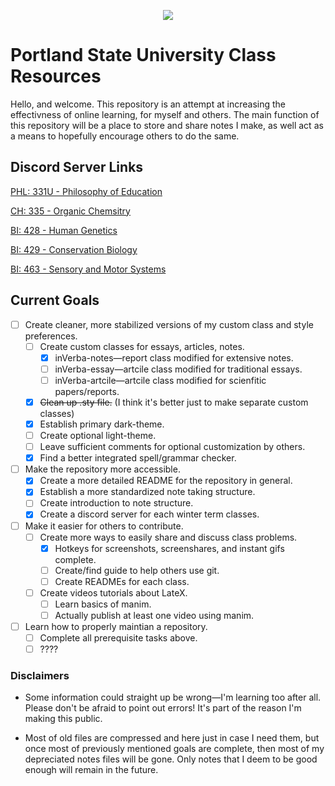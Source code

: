 <p align="center">
  <img src=assests/psu.jpg>
</p>

# Portland State University Class Resources
Hello, and welcome. This repository is an attempt at increasing the effectivness of online learning, for myself and others. The main function of this repository will be a place to store and share notes I make, as well act as a means to hopefully encourage others to do the same.

## Discord Server Links
[PHL: 331U - Philosophy of Education](https://discord.gg/FwJzW8WGAS)

[CH: 335 - Organic Chemsitry](https://discord.gg/MDR7ze9p2m)

[BI: 428 - Human Genetics](https://discord.gg/JHGNjnSdbB)

[BI: 429 - Conservation Biology](https://discord.gg/r7jkUHNC6b)

[BI: 463 - Sensory and Motor Systems](https://discord.gg/PSTgxwwJ2N)

## Current Goals
- [ ] Create cleaner, more stabilized versions of my custom class and style preferences.
    - [ ] Create custom classes for essays, articles, notes.
        - [x] inVerba-notes&mdash;report class modified for extensive notes.
        - [ ] inVerba-essay&mdash;artcile class modified for traditional essays.
        - [ ] inVerba-artcile&mdash;artcile class modified for scienfitic papers/reports.
    - [x] ~~Clean up .sty file.~~ (I think it's better just to make separate custom classes)
    - [x] Establish primary dark-theme.
    - [ ] Create optional light-theme.
    - [ ] Leave sufficient comments for optional customization by others.
    - [x] Find a better integrated spell/grammar checker.
- [ ] Make the repository more accessible.
    - [x] Create a more detailed README for the repository in general.
    - [x] Establish a more standardized note taking structure.
    - [ ] Create introduction to note structure.
    - [x] Create a discord server for each winter term classes.
- [ ] Make it easier for others to contribute.
    - [ ] Create more ways to easily share and discuss class problems.
        - [x] Hotkeys for screenshots, screenshares, and instant gifs complete.
        - [ ] Create/find guide to help others use git.
        - [ ] Create READMEs for each class.
    - [ ] Create videos tutorials about LateX.
        - [ ] Learn basics of manim.
        - [ ] Actually publish at least one video using manim.
- [ ] Learn how to properly maintian a repository.
    - [ ] Complete all prerequisite tasks above.
    - [ ] ????

### Disclaimers
* Some information could straight up be wrong&mdash;I'm learning too after all. Please don't be afraid to point out errors! It's part of the reason I'm making this public. 

* Most of old files are compressed and here just in case I need them, but once most of previously mentioned goals are complete, then most of my depreciated notes files will be gone. Only notes that I deem to be good enough will remain in the future.

